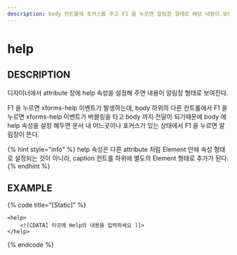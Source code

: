 ```yaml
---
description: body 컨트롤에 포커스를 주고 F1 을 누르면 알림창 형태로 해당 내용이 보여진다.
---
```


# help

## DESCRIPTION

디자이너에서 attribute 창에 help 속성을 설정해 주면 내용이 알림창 형태로 보여진다.

F1 을 누르면 xforms-help 이벤트가 발생하는데, body 하위의 다른 컨트롤에서 F1 을 누르면 xforms-help 이벤트가 버블링을 타고 body 까지 전달이 되기때문에 body 에 help 속성을 설정 해두면 문서 내 어느곳이나 포커스가 있는 상태에서 F1 을 
누르면 알림창이 뜬다. 

{% hint style="info" %}
help 속성은 다른 attribute 처럼 Element 안에 속성 형태로 설정되는 것이 아니라, caption 컨트롤 하위에 별도의 Element 형태로 추가가 된다.
{% endhint %}

## EXAMPLE

{% code title="\[Static\]" %}
```markup
<help>
    <![CDATA[ 이곳에 Help의 내용을 입력하세요 ]]> 
</help>
```
{% endcode %}

